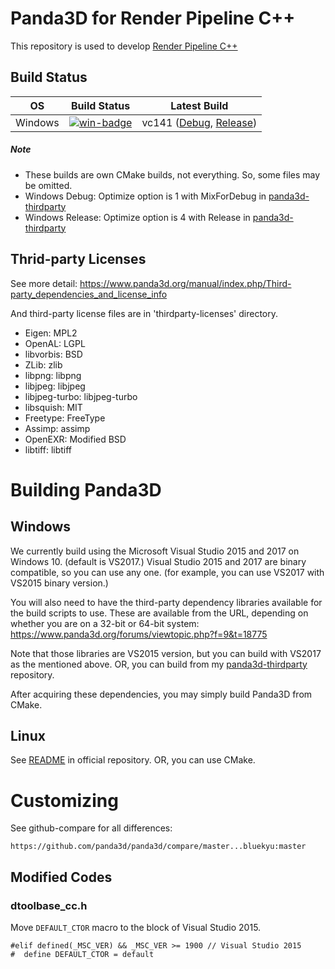 # Panda3D for Render Pipeline C++

This repository is used to develop [Render Pipeline C++](https://github.com/bluekyu/render_pipeline_cpp)



## Build Status

| OS       | Build Status             | Latest Build                                       |
| :------: | :----------------------: | :------------------------------------------------: |
| Windows  | [![win-badge]][win-link] | vc141 ([Debug][vc141-debug], [Release][vc141-release]) |

[win-badge]: https://ci.appveyor.com/api/projects/status/dti693iydj981tu5/branch/master?svg=true "AppVeyor build status"
[win-link]: https://ci.appveyor.com/project/bluekyu/panda3d/branch/master "AppVeyor build link"
[vc141-debug]: https://ci.appveyor.com/api/projects/bluekyu/panda3d/artifacts/panda3d.7z?branch=master&job=Configuration%3A+Debug "Download latest build (Debug)"
[vc141-release]: https://ci.appveyor.com/api/projects/bluekyu/panda3d/artifacts/panda3d.7z?branch=master&job=Configuration%3A+Release "Download latest build (Release)"

##### Note
- These builds are own CMake builds, not everything. So, some files may be omitted.
- Windows Debug: Optimize option is 1 with MixForDebug in [panda3d-thirdparty](https://github.com/bluekyu/panda3d-thirdparty)
- Windows Release: Optimize option is 4 with Release in [panda3d-thirdparty](https://github.com/bluekyu/panda3d-thirdparty)



## Thrid-party Licenses
See more detail: https://www.panda3d.org/manual/index.php/Third-party_dependencies_and_license_info

And third-party license files are in 'thirdparty-licenses' directory.

- Eigen: MPL2
- OpenAL: LGPL
- libvorbis: BSD
- ZLib: zlib
- libpng: libpng
- libjpeg: libjpeg
- libjpeg-turbo: libjpeg-turbo
- libsquish: MIT
- Freetype: FreeType
- Assimp: assimp
- OpenEXR: Modified BSD
- libtiff: libtiff



# Building Panda3D
## Windows

We currently build using the Microsoft Visual Studio 2015 and 2017 on Windows 10. (default is VS2017.)
Visual Studio 2015 and 2017 are binary compatible, so you can use any one.
(for example, you can use VS2017 with VS2015 binary version.)

You will also need to have the third-party dependency libraries available for
the build scripts to use. These are available from the URL,
depending on whether you are on a 32-bit or 64-bit system:
https://www.panda3d.org/forums/viewtopic.php?f=9&t=18775

Note that those libraries are VS2015 version, but you can build with VS2017 as the mentioned above.
OR, you can build from my [panda3d-thirdparty](https://github.com/bluekyu/panda3d-thirdparty) repository.

After acquiring these dependencies, you may simply build Panda3D from CMake.

## Linux

See [README](https://github.com/panda3d/panda3d) in official repository. OR, you can use CMake.



# Customizing

See github-compare for all differences:

    https://github.com/panda3d/panda3d/compare/master...bluekyu:master

## Modified Codes

### dtoolbase_cc.h
Move `DEFAULT_CTOR` macro to the block of Visual Studio 2015.
```
#elif defined(_MSC_VER) && _MSC_VER >= 1900 // Visual Studio 2015
#  define DEFAULT_CTOR = default
```
